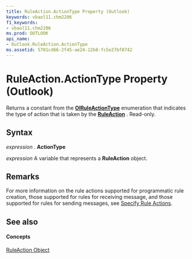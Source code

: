 ```yaml
---
title: RuleAction.ActionType Property (Outlook)
keywords: vbaol11.chm2206
f1_keywords:
- vbaol11.chm2206
ms.prod: OUTLOOK
api_name:
- Outlook.RuleAction.ActionType
ms.assetid: 5701cd66-2f45-ae24-12b8-fc5e27bf8742
---
```



# RuleAction.ActionType Property (Outlook)

Returns a constant from the  **[OlRuleActionType](olruleactiontype-enumeration-outlook.md)** enumeration that indicates the type of action that is taken by the **[RuleAction](ruleaction-object-outlook.md)** . Read-only.


## Syntax

 _expression_ . **ActionType**

 _expression_ A variable that represents a **RuleAction** object.


## Remarks

For more information on the rule actions supported for programmatic rule creation, those supported for rules for receiving message, and those supported for rules for sending messages, see [Specify Rule Actions](http://msdn.microsoft.com/library/specifying-rule-actions%28Office.15%29.aspx).


## See also


#### Concepts


[RuleAction Object](ruleaction-object-outlook.md)

